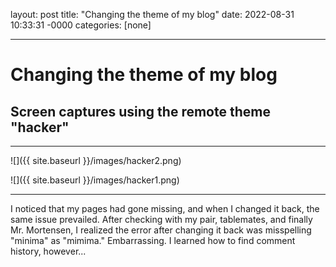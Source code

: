 layout: post
title: "Changing the theme of my blog"
date: 2022-08-31 10:33:31 -0000
categories: [none]

---

# Changing the theme of my blog

## Screen captures using the remote theme "hacker"

---

![]({{ site.baseurl }}/images/hacker2.png)

![]({{ site.baseurl }}/images/hacker1.png)

---

I noticed that my pages had gone missing, and when I changed it back, the same issue prevailed. After checking with my pair, tablemates, and finally Mr. Mortensen, I realized the error after changing it back was misspelling "minima" as "mimima." Embarrassing. I learned how to find comment history, however...